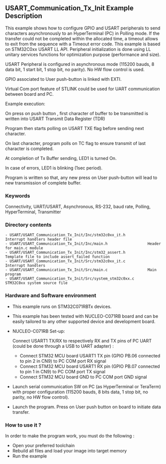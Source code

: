 ## <b>USART_Communication_Tx_Init Example Description</b>

This example shows how to configure GPIO and USART peripherals to send characters
asynchronously to an HyperTerminal (PC) in Polling mode. If the transfer could not
be completed within the allocated time, a timeout allows to exit from the sequence
with a Timeout error code. This example is based on STM32C0xx USART LL API. Peripheral
initialization is done using LL unitary services functions for optimization purpose
(performance and size).

USART Peripheral is configured in asynchronous mode (115200 bauds, 8 data bit, 1 start bit, 1 stop bit, no parity).
No HW flow control is used.

GPIO associated to User push-button is linked with EXTI.

Virtual Com port feature of STLINK could be used for UART communication between board and PC.

Example execution:

On press on push button , first character of buffer to be transmitted is written into USART Transmit Data Register (TDR)

Program then starts polling on USART TXE flag before sending next character.

On last character, program polls on TC flag to ensure transmit of last character is completed.

At completion of Tx Buffer sending, LED1 is turned On.

In case of errors, LED1 is blinking (1sec period).

Program is written so that, any new press on User push-button will lead to new transmission of complete buffer.

### <b>Keywords</b>

Connectivity, UART/USART, Asynchronous, RS-232, baud rate, Polling, HyperTerminal, Transmitter

### <b>Directory contents</b>

	- USART/USART_Communication_Tx_Init/Inc/stm32c0xx_it.h          Interrupt handlers header file
	- USART/USART_Communication_Tx_Init/Inc/main.h                  Header for main.c module
	- USART/USART_Communication_Tx_Init/Inc/stm32_assert.h          Template file to include assert_failed function
	- USART/USART_Communication_Tx_Init/Src/stm32c0xx_it.c          Interrupt handlers
	- USART/USART_Communication_Tx_Init/Src/main.c                  Main program
	- USART/USART_Communication_Tx_Init/Src/system_stm32c0xx.c      STM32C0xx system source file


### <b>Hardware and Software environment</b>

  - This example runs on STM32C071RBTx devices.

  - This example has been tested with NUCLEO-C071RB board and can be
    easily tailored to any other supported device and development board.

  - NUCLEO-C071RB Set-up:
  
    Connect USART1 TX/RX to respectively RX and TX pins of PC UART (could be done through a USB to UART adapter) :
    - Connect STM32 MCU board USART1 TX pin (GPIO PB.06 connected to pin 2 in CN9)
      to PC COM port RX signal
    - Connect STM32 MCU board USART1 RX pin (GPIO PB.07 connected to pin 1 in CN9)
      to PC COM port TX signal
    - Connect STM32 MCU board GND to PC COM port GND signal

  - Launch serial communication SW on PC (as HyperTerminal or TeraTerm) with proper configuration
    (115200 bauds, 8 bits data, 1 stop bit, no parity, no HW flow control).

  - Launch the program. Press on User push button on board to initiate data transfer.

### <b>How to use it ?</b>

In order to make the program work, you must do the following :

 - Open your preferred toolchain
 - Rebuild all files and load your image into target memory
 - Run the example
